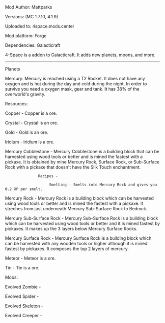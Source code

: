 Mod Author: Mattparks

Versions: (MC 1.7.10, 4.1.9)

Uploaded to: 4space.mods.center

Mod platform: Forge

Dependencies: Galacticraft


4-Space is a addon to Galacticraft. It adds new planets, moons, and more.


------------------------------------------
Planets

Mercury:
          Mercury is reached using a T2 Rocket. It does not have any oxygen and is hot during the day and cold during the night. In      order to survive you need a oxygen mask, gear and tank. It has 38% of the overworld's gravity.

Resources:

   Copper - Copper is a ore.

   Crystal - Crystal is an ore.

   Gold - Gold is an ore.

   Iridium - Iridium is a ore.

   Mercury Cobblestone - Mercury Cobblestone is a building block that can be harvested using wood tools or better and is mined the
                   fastest with a pickaxe. It is obtained by mine Mercury Rock, Surface Rock, or Sub-Surface Rock with a pickaxe
                   that doesn't have the Silk Touch enchantment.
                   
                   Recipes -
                   
                        Smelting - Smelts into Mercury Rock and gives you 0.2 XP per smelt.

   Mercury Rock - Mercury Rock is a building block which can be harvested using wood tools or better and is mined the fastest                 with a pickaxe. It streches from just underneath Mercury Sub-Surface Rock to Bedrock.

   Mercury Sub-Surface Rock - Mercury Sub-Surface Rock is a building block which can be harvested using wood tools or better 
                        and it is mined fastest by pickaxes. It makes up the 3 layers below Mercury Surface Rocks.

   Mercury Surface Rock - Mercury Surface Rock is a building block which can be harvested with any wooden tools or higher although                          it is mined fastest by pickaxes. It composes the top 2 layers of mercury.

   Meteor - Meteor is a ore.

   Tin - Tin is a ore.

Mobs:

   Evolved Zombie - 

   Evolved Spider -

   Evolved Skeleton -

   Evolved Creeper -
